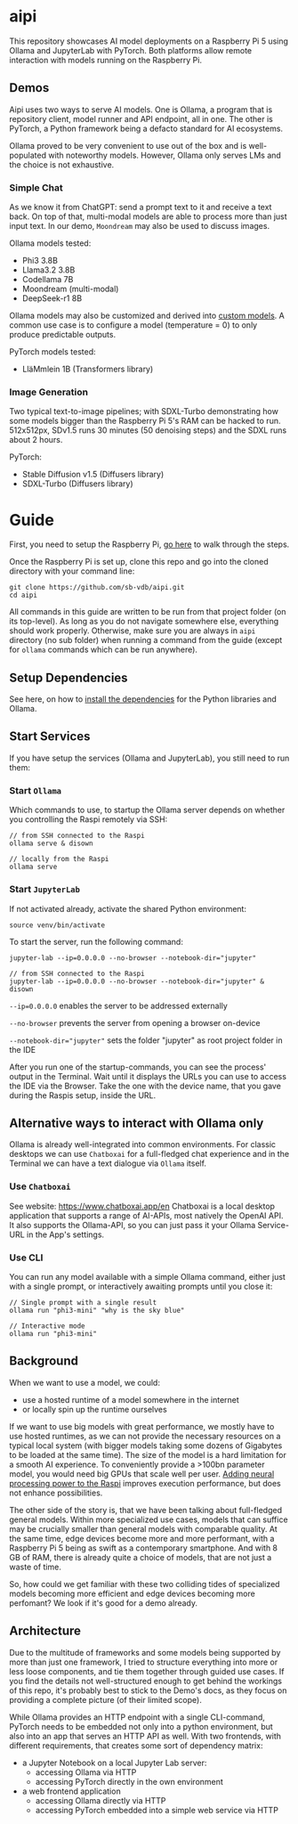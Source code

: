 # aipi

This repository showcases AI model deployments on a Raspberry Pi 5 using Ollama and JupyterLab with PyTorch. Both platforms allow remote interaction with models running on the Raspberry Pi.

## Demos
Aipi uses two ways to serve AI models. One is Ollama, a program that is repository client, model runner and API endpoint, all in one. The other is PyTorch, a Python framework being a defacto standard for AI ecosystems.

Ollama proved to be very convenient to use out of the box and is well-populated with noteworthy models. However, Ollama only serves LMs and the choice is not exhaustive.

### Simple Chat
As we know it from ChatGPT: send a prompt text to it and receive a text back. On top of that, multi-modal models are able to process more than just input text. In our demo, ``Moondream`` may also be used to discuss images.

Ollama models tested:
- Phi3 3.8B
- Llama3.2 3.8B
- Codellama 7B
- Moondream (multi-modal)
- DeepSeek-r1 8B

Ollama models may also be customized and derived into [custom models](ollama/README.md). A common use case is to configure a model (temperature = 0) to only produce predictable outputs.
  
PyTorch models tested:
- LläMmlein 1B (Transformers library)

### Image Generation
Two typical text-to-image pipelines; with SDXL-Turbo demonstrating how some models bigger than the Raspberry Pi 5's RAM can be hacked to run.
512x512px, SDv1.5 runs 30 minutes (50 denoising steps) and the SDXL runs about 2 hours.

PyTorch:
- Stable Diffusion v1.5 (Diffusers library)
- SDXL-Turbo (Diffusers library)

# Guide
First, you need to setup the Raspberry Pi, [go here](RASPBERRYPI.md) to walk through the steps.

Once the Raspberry Pi is set up, clone this repo and go into the cloned directory with your command line:
```
git clone https://github.com/sb-vdb/aipi.git
cd aipi
```

All commands in this guide are written to be run from that project folder (on its top-level). As long as you do not navigate somewhere else, everything should work properly. Otherwise, make sure you are always in `aipi` directory (no sub folder) when running a command from the guide (except for `ollama` commands which can be run anywhere).

## Setup Dependencies
See here, on how to [install the dependencies](./INSTALL.md) for the Python libraries and Ollama.

## Start Services
If you have setup the services (Ollama and JupyterLab), you still need to run them:

### Start ``Ollama``
Which commands to use, to startup the Ollama server depends on whether you controlling the Raspi remotely via SSH:

```
// from SSH connected to the Raspi
ollama serve & disown

// locally from the Raspi
ollama serve
```

### Start ``JupyterLab``
If not activated already, activate the shared Python environment:
```
source venv/bin/activate
```

To start the server, run the following command:
```
jupyter-lab --ip=0.0.0.0 --no-browser --notebook-dir="jupyter"

// from SSH connected to the Raspi
jupyter-lab --ip=0.0.0.0 --no-browser --notebook-dir="jupyter" & disown
```

`--ip=0.0.0.0` enables the server to be addressed externally

`--no-browser` prevents the server from opening a browser on-device

`--notebook-dir="jupyter"` sets the folder "jupyter" as root project folder in the IDE

After you run one of the startup-commands, you can see the process' output in the Terminal. Wait until it displays the URLs you can use to access the IDE via the Browser. Take the one with the device name, that you gave during the Raspis setup, inside the URL.

## Alternative ways to interact with Ollama only
Ollama is already well-integrated into common environments. For classic desktops we can use `Chatboxai` for a full-fledged chat experience and in the Terminal we can have a text dialogue via ``Ollama`` itself.

### Use ``Chatboxai``
See website: https://www.chatboxai.app/en
Chatboxai is a local desktop application that supports a range of AI-APIs, most natively the OpenAI API. It also supports the Ollama-API, so you can just pass it your Ollama Service-URL in the App's settings.

### Use CLI
You can run any model available with a simple Ollama command, either just with a single prompt, or interactively awaiting prompts until you close it:

```
// Single prompt with a single result
ollama run "phi3-mini" "why is the sky blue"
```

```
// Interactive mode 
ollama run "phi3-mini"
```

## Background
When we want to use a model, we could:
- use a hosted runtime of a model somewhere in the internet
- or locally spin up the runtime ourselves

If we want to use big models with great performance, we mostly have to use hosted runtimes, as we can not provide the necessary resources on a typical local system (with bigger models taking some dozens of Gigabytes to be loaded at the same time). The size of the model is a hard limitation for a smooth AI experience. To conveniently provide a >100bn parameter model, you would need big GPUs that scale well per user. [Adding neural processing power to the Raspi](https://www.raspberrypi.com/products/ai-kit/) improves execution performance, but does not enhance possibilities.

The other side of the story is, that we have been talking about full-fledged general models. Within more specialized use cases, models that can suffice may be crucially smaller than general models with comparable quality. At the same time, edge devices become more and more performant, with a Raspberry Pi 5 being as swift as a contemporary smartphone. And with 8 GB of RAM, there is already quite a choice of models, that are not just a waste of time.

So, how could we get familiar with these two colliding tides of specialized models becoming more efficient and edge devices becoming more perfomant? We look if it's good for a demo already.

## Architecture

Due to the multitude of frameworks and some models being supported by more than just one framework, I tried to structure everything into more or less loose components, and tie them together through guided use cases. If you find the details not well-structured enough to get behind the workings of this repo, it's probably best to stick to the Demo's docs, as they focus on providing a complete picture (of their limited scope).

While Ollama provides an HTTP endpoint with a single CLI-command, PyTorch needs to be embedded not only into a python environment, but also into an app that serves an HTTP API as well. With two frontends, with different requirements, that creates some sort of dependency matrix:
- a Jupyter Notebook on a local Jupyter Lab server:
  - accessing Ollama via HTTP
  - accessing PyTorch directly in the own environment
- a web frontend application
  - accessing Ollama directly via HTTP
  - accessing PyTorch embedded into a simple web service via HTTP
